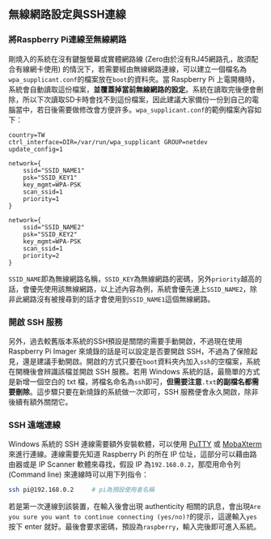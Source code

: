 ## 無線網路設定與SSH連線

### 將Raspberry Pi連線至無線網路
剛燒入的系統在沒有鍵盤螢幕或實體網路線 (Zero由於沒有RJ45網路孔，故須配合有線網卡使用) 的情況下，若需要經由無線網路連線，可以建立一個檔名為`wpa_supplicant.conf`的檔案放在`boot`的資料夾。當 Raspberry Pi 上電開機時，系統會自動讀取這份檔案，**並覆蓋掉當前無線網路的設定**。系統在讀取完後便會刪除，所以下次讀取SD卡時會找不到這份檔案，因此建議大家備份一份到自己的電腦當中，若日後需要做修改會方便許多。`wpa_supplicant.conf`的範例檔案內容如下：
```text
country=TW
ctrl_interface=DIR=/var/run/wpa_supplicant GROUP=netdev
update_config=1

network={
    ssid="SSID_NAME1"
    psk="SSID_KEY1"
    key_mgmt=WPA-PSK
    scan_ssid=1
    priority=1 
}

network={
    ssid="SSID_NAME2"
    psk="SSID_KEY2"
    key_mgmt=WPA-PSK
    scan_ssid=1
    priority=2 
}
```
`SSID_NAME`即為無線網路名稱，`SSID_KEY`為無線網路的密碼，另外`priority`越高的話，會優先使用該無線網路，以上述內容為例，系統會優先連上`SSID_NAME2`，除非此網路沒有被搜尋到的話才會使用到`SSID_NAME1`這個無線網路。

### 開啟 SSH 服務
另外，過去較舊版本系統的SSH預設是關閉的需要手動開啟，不過現在使用 Raspberry Pi Imager 來燒錄的話是可以設定是否要開啟 SSH，不過為了保險起見，還是建議手動開啟。開啟的方式只要在`boot`資料夾內加入`ssh`的空檔案，系統在開機後會辨識該檔並開啟 SSH 服務。若用 Windows 系統的話，最簡單的方式是新增一個空白的 txt 檔，將檔名命名為`ssh`即可，**但需要注意**`.txt`**的副檔名都需要刪除**。這步驟只要在新燒錄的系統做一次即可，SSH 服務便會永久開啟，除非後續有額外關閉它。

### SSH 遠端連線
Windows 系統的 SSH 連線需要額外安裝軟體，可以使用 [PuTTY](https://www.putty.org/) 或 [MobaXterm](https://mobaxterm.mobatek.net/) 來進行連線。連線需要先知道 Raspberry Pi 的所在 IP 位址，這部分可以藉由路由器或是 IP Scanner 軟體來尋找，假設 IP 為`192.168.0.2`，那麼用命令列 (Command line) 來連線時可以用下列指令：
```bash
ssh pi@192.168.0.2     # pi為預設使用者名稱
```
若是第一次連線到該裝置，在輸入後會出現 authenticity 相關的訊息，會出現`Are you sure you want to continue connecting (yes/no)?`的提示，這邊輸入`yes`按下 enter 就好。最後會要求密碼，預設為`raspberry`，輸入完後即可進入系統。
